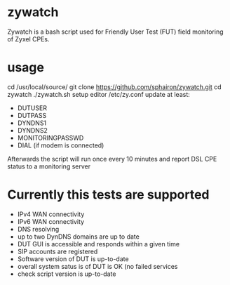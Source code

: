 # zywatch
Zywatch is a bash script used for Friendly User Test (FUT) field monitoring of Zyxel CPEs.

# usage
cd /usr/local/source/
git clone https://github.com/sphairon/zywatch.git
cd zywatch
./zywatch.sh setup
editor /etc/zy.conf
update at least:
* DUTUSER
* DUTPASS
* DYNDNS1
* DYNDNS2
* MONITORINGPASSWD
* DIAL (if modem is connected)

Afterwards the script will run once every 10 minutes and report
DSL CPE status to a monitoring server

# Currently this tests are supported
* IPv4 WAN connectivity
* IPv6 WAN connectivity
* DNS resolving
* up to two DynDNS domains are up to date
* DUT GUI is accessible and responds within a given time
* SIP accounts are registered
* Software version of DUT is up-to-date
* overall system satus is of DUT is OK (no failed services
* check script version is up-to-date
